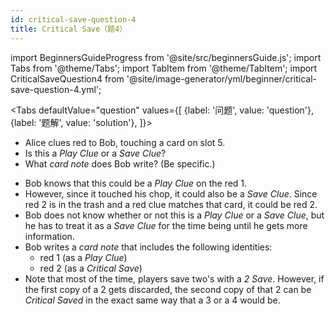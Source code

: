 ```yaml
---
id: critical-save-question-4
title: Critical Save（题4）
---
```


import BeginnersGuideProgress from '@site/src/beginnersGuide.js';
import Tabs from '@theme/Tabs';
import TabItem from '@theme/TabItem';
import CriticalSaveQuestion4 from '@site/image-generator/yml/beginner/critical-save-question-4.yml';

<BeginnersGuideProgress id="critical-save-question-4" />

<!-- lint disable no-undefined-references -->

<Tabs
  defaultValue="question"
  values={[
    {label: '问题', value: 'question'},
    {label: '题解', value: 'solution'},
  ]}>
<TabItem value="question">

- Alice clues red to Bob, touching a card on slot 5.
- Is this a *Play Clue* or a *Save Clue*?
- What *card note* does Bob write? (Be specific.)

</TabItem>
<TabItem value="solution">

- Bob knows that this could be a *Play Clue* on the red 1.
- However, since it touched his chop, it could also be a *Save Clue*. Since red 2 is in the trash and a red clue matches that card, it could be red 2.
- Bob does not know whether or not this is a *Play Clue* or a *Save Clue*, but he has to treat it as a *Save Clue* for the time being until he gets more information.
- Bob writes a *card note* that includes the following identities:
  - red 1 (as a *Play Clue*)
  - red 2 (as a *Critical Save*)
- Note that most of the time, players save two's with a *2 Save*. However, if the first copy of a 2 gets discarded, the second copy of that 2 can be *Critical Saved* in the exact same way that a 3 or a 4 would be.

</TabItem>
</Tabs>

<CriticalSaveQuestion4 />
